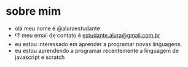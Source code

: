 # sobre mim
- olá meu nome é @aluraestudante
- :-1: meu email de contato é estudante.alura@gmail.com.br
- eu estou interessado em aprender a programar novas linguagens.
- eu estou aprendendo a programar recentemente a linguagem de javascript e scratch


